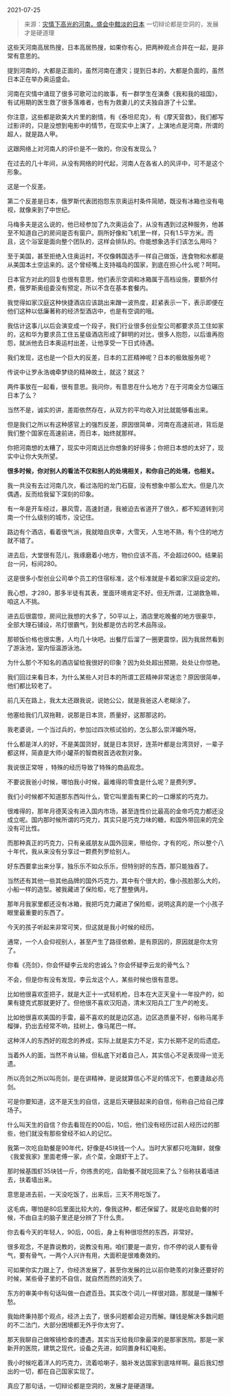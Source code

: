 2021-07-25

> 来源：[灾情下高光的河南，盛会中黯淡的日本](http://mp.weixin.qq.com/s?__biz=MzU0MjYwNDU2Mw==&mid=2247500172&idx=2&sn=b661afe8c483b02170243dc353f03819&chksm=fb1aadf0cc6d24e61d454a7993975cb976885cfe4e8675714235636281ff52fd8f1c5ed92dac&scene=27#wechat_redirect)
> 一切辩论都是空洞的，发展才是硬道理

这些天河南高居热搜，日本高居热搜，如果你有心，把两种观点合并在一起，是非常有意思的。

  

提到河南的，大都是正面的，虽然河南在遭灾；提到日本的，大都是负面的，虽然日本正在举办奥运盛会。  

  

河南在灾情中涌现了很多可歌可泣的故事，有一群学生在演奏《我和我的祖国》，有试用期的医生救了很多落难者，也有为救妻儿的丈夫独自游了十公里。  

  

你注意，这些都是欧美大片里的剧情，有《泰坦尼克》，有《摩天营救》，我们都写过影评的，只是没想到电影中的情节，在现实中上演了，上演地点是河南，所谓的超人，就是路人甲。

  

这跟网络上对河南人的评价是不一致的，你没有发现么？

  

在过去的几十年间，从没有网络的时代起，河南人在各省人的风评中，可不是这个形象。  

  

这是一个反差。  

  

第二个反差是日本，俄罗斯代表团抱怨东京奥运村条件简陋，既没有冰箱也没有电视，就像来到了中世纪。  

  

马梅多夫是这么说的，他已经参加了九次奥运会了，从没有遇到过这种服务，他甚至不知道自己的房间是否有窗户。厕所好像和飞机里一样，只有1.5平方米。而且，这个浴室是面向整个团队的，这样会排队的。你能想象选手们该怎么用吗？

  

至于美国，甚至拒绝入住奥运村，不仅像韩国选手一样自己做饭，连食物和水都是从美国本土空运来的。这个曾经嘴上支持福岛的国家，到底在担心什么呢？呵呵。

  

日本官方对此的回复也很有意思，他们表示空调和冰箱属于高档设施，要额外付费，俄罗斯奥组委没有预定，所以不含在基本套餐内。  

  

我觉得如家汉庭这种快捷酒店应该跳出来蹭一波热度，赶紧表示一下，表示即便在他们这种以低廉著称的经济型酒店中，也是有空调的哦。

  

我估计这事儿以后会演变成一个段子，我们行业很多创业型公司都要求员工住如家的，这和华为要求员工住五星级酒店形成了鲜明的对比，很多人抱怨，以后谁再抱怨，就派他去日本奥运村出差，让他享受一下日式待遇。

  

我们发现，这也是一个巨大的反差，日本的工匠精神呢？日本的极致服务呢？

  

传说中让罗永浩魂牵梦绕的精神故土，就这？就这？  

  

两件事放在一起看，很有意思。我问你，有意思在什么地方？在于河南全方位碾压日本了么？  

  

当然不是，诚实的讲，差距依然存在，从双方的平均收入对比就能够看出来。

  

但是我们之所以有这种感官上的强烈反差，原因很简单，河南在高速前进，背后是我们整个国家在高速前进，而日本，始终就那样。  

  

你把河南想的太糟了，现实中河南远比你想象的好得多；你把日本想的太好了，现实中让你大失所望。

  

 **很多时候，你对别人的看法不仅和别人的处境相关，和你自己的处境，也相关。**

  

我一共没有去过河南几次，看过洛阳的龙门石窟，没有想象中那么宏大。但是几次偶遇，反而给我留下深刻的印象。  

  

有一年是开车经过，暴风雪，高速封道，我被迫去省道开了很久，都不知道转到河南一个什么级别的城市，没记住。

  

路边有个酒店，看着很气派，我就暗自庆幸，大雪天，人生地不熟，有个住的地方就不错了。

  

进去后，大堂很有范儿，我琢磨着小地方，物价应该不高，不会超过600。结果前台一问，标间280。

  

这是很多小型创业公司单个员工的住宿标准，这个标准就是卡着如家汉庭设定的。  

  

我心想，才280，那多半徒有其表，里面环境肯定不好。但无所谓，江湖救急嘛，咱这人不挑。  

  

进去后很震惊，房间比我想的大多了，50平以上，酒店里吃晚餐的地方很豪华，全部大理石铺设，吊灯很霸气，到处都是仿古的艺术品陈设。

  

那顿饭价格也很实惠，人均几十块吧。出餐厅后溜了一圈更震惊，因为我居然看到了游泳池，室内恒温游泳池。  

  

为什么那个不知名的酒店留给我很好的印象？因为处处超出预期，处处让你惊艳。

  

我们回过来看日本，为什么某些人对日本的所谓工匠精神非常迷恋？原因很简单，他们都比较老了。

  

前几天在路上，我太太还跟我说，说她公公，就是我爸这人老糊涂了。  

  

他塞给我们几双拖鞋，说那是日本货，质量好，这那那这的。

  

我老婆说，一个当过兵的，参加过四次核试验的，怎么那么崇洋媚外呀。  

  

什么都是洋人的好，不是美国货好，就是日本货好，连茶叶都是台湾货好，一辈子都这样，简直是大师小罐茶的智商税首选收割对象。  

  

我说很正常呀 ，特殊的经历导致了特殊的商品观念。  

  

不要说我爸小时候，哪怕我小时候，最难得的零食是什么呢？是费列罗。  

  

我们小时候都不知道那东西叫什么，管它叫里面有果仁的一口爆浆的巧克力。  

  

很难得的，那年月德芙没有进入国内市场，甚至连性价比最高的金帝巧克力都还没成立呢。国内那时候所谓的巧克力，其实只是巧克力味的糖，和国外带回来的完全没有可比性。

  

而那种真正的巧克力，只有亲戚朋友从国外回来，带给你，才有的吃，所以整个八十年代，我从来没有分享过一颗费列罗给别人。  

  

好东西要拿出来分享，独乐乐不如众乐乐，但特别好的东西，那只能独吞了。  

  

当然还有其他一些其他品牌的国外巧克力，其中有个很大的，像小孩脸那么大的，小船一样的造型。被我藏进了保险柜，吃了整整俩月。  

  

那年月我家里都还没有冰箱，我把巧克力藏进了保险柜，说明这真的是一个小孩子眼里最重要的东西了。  

  

今天的孩子听起来非常可笑，但这就是我小时候的经历。  

  

通常，一个人会仰视别人，甚至产生了路径依赖，是有原因的，原因就是你太穷了。  

  

你看《亮剑》，你会怀疑李云龙的忠诚么？你会怀疑李云龙的骨气么？  

  

不会，但是你有没有发现，李云龙这个人，某些时候也很有意思。

  

比如他很喜欢歪把子，就是大正十一式轻机枪，日本在大正天皇十一年投产的，如果有捷克式那就更好了。但他很不喜欢汉阳造，清末汉阳兵工厂生产的枪支。

  

比如他很喜欢美国的手雷，最不喜欢的就是边区造。边区造质量不好，俗称马尾手榴弹，扔出去经常不响，挂树上，像马尾巴一样。

  

这种洋人的东西好的观念的养成，实际上就是实力不足，实力长期不足的后遗症。  

  

当着外人的面，当然不肯认输，但私底下对着自己人，其实信心不足表现得一览无遗。

  

所以亮剑之所以叫亮剑，是在讲精神，是说就算信心不足的情况下，也要逢敌必亮剑。

  

可是你要知道，这不是天生的自信，这是后天硬鼓起来的自信，俗称自己给自己撑场子。  

  

什么叫天生的自信？你去看现在的00后，10后，他们没有经历过前人经历过的那些，他们就没有那些曾经不如人的记忆。  

  

我第一次吃自助餐是90年代，好像是45块钱一个人。当时大家都只吃海鲜，就像《我爱我家》里面老傅一家，点个菜，全跟虾干上了。  

  

那时候基围虾35块钱一斤，你拣贵的吃，自助餐不就吃回来了么？俗称扶着墙进去，扶着墙出来。

  

意思是进去前，一天没吃饭了，出来后，三天不用吃饭了。

  

这毛病，哪怕是80后里面比较大的，像我这种，都还保留了。就是吃自助餐的时候，不由自主的脑子里还是分辨了下什么贵。  

  

你去看今天的年轻人，90后，00后，身上有种很坦然的东西，非常好。

  

很多观念，不是靠说教的，说教没有用。咱们要是一直穷，你不停的说人要有骨气，要有骨气，一两个人兴许有用，大面积是很难奏效的。

  

可如果你实力跟上了，你经济发展了，甚至你发展的比以前你艳羡的对象还要好的时候，某些骨子里的不自信，就自然而然的消失了。

  

东方的审美中有句话叫做一白遮百丑。其实改个词儿一样很对路，那就是一赚解千愁。  

  

我始终秉持那个观点，经济上去了，很多问题都会迎刃而解。赚钱是解决多数问题的不二法门，大部分困境都无外乎你太穷了。

  

那天我聊自己做喉镜检查的遭遇，其实当天给我印象最深的是那家医院。那是一家新开的医院，建筑之现代，设备之先进，如同置身科幻电影。  

  

我小时候吃着洋人的巧克力，流着哈喇子，脑补发达国家到底啥样啊。最后我幻想出的一切，都在自己国家实现了。

  

真应了那句话，一切辩论都是空洞的，发展才是硬道理。

